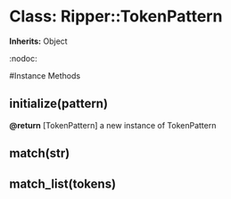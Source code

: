 # Class: Ripper::TokenPattern
**Inherits:** Object
    

:nodoc:



#Instance Methods
## initialize(pattern) [](#method-i-initialize)

**@return** [TokenPattern] a new instance of TokenPattern

## match(str) [](#method-i-match)

## match_list(tokens) [](#method-i-match_list)

